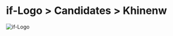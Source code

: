 # if-Logo > Candidates > Khinenw

![if-Logo](https://rawgit.com/if-Team/if-Logo/master/Candidates/Khinenw/if-Logo.svg)